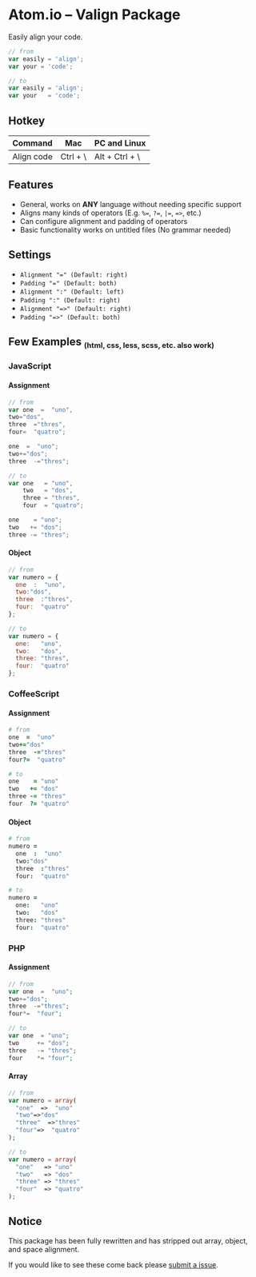 # Atom.io – Valign Package

Easily align your code.

```js
// from
var easily = 'align';
var your = 'code';

// to
var easily = 'align';
var your   = 'code';

```

## Hotkey

| Command | Mac | PC and Linux |
| --- | --- | --- |
| Align code | Ctrl + \ | Alt + Ctrl + \ |

## Features

- General, works on **ANY** language without needing specific support
- Aligns many kinds of operators (E.g. `%=`, `?=`, `|=`, `=>`, etc.)
- Can configure alignment and padding of operators
- Basic functionality works on untitled files (No grammar needed)

## Settings

- `Alignment "=" (Default: right)`
- `Padding "=" (Default: both)`
- `Alignment ":" (Default: left)`
- `Padding ":" (Default: right)`
- `Alignment "=>" (Default: right)`
- `Padding "=>" (Default: both)`

## Few Examples <small><sub>(html, css, less, scss, etc. also work)</small>

### JavaScript

#### Assignment
```js
// from
var one  =  "uno",
two="dos",
three  ="thres",
four=  "quatro";

one  =  "uno";
two+="dos";
three  -="thres";
```

```js
// to
var one   = "uno",
    two   = "dos",
    three = "thres",
    four  = "quatro";

one    = "uno";
two   += "dos";
three -= "thres";
```

#### Object
```js
// from
var numero = {
  one  :  "uno",
  two:"dos",
  three  :"thres",
  four:  "quatro"
};
```

```js
// to
var numero = {
  one:   "uno",
  two:   "dos",
  three: "thres",
  four:  "quatro"
};
```

### CoffeeScript

#### Assignment

```coffee
# from
one  =  "uno"
two+="dos"
three  -="thres"
four?=  "quatro"
```

```coffee
# to
one    = "uno"
two   += "dos"
three -= "thres"
four  ?= "quatro"
```

#### Object

```coffee
# from
numero =
  one  :  "uno"
  two:"dos"
  three  :"thres"
  four:  "quatro"
```

```coffee
# to
numero =
  one:   "uno"
  two:   "dos"
  three: "thres"
  four:  "quatro"
```

### PHP

#### Assignment

```php
// from
var one  =  "uno";
two+="dos";
three  -="thres";
four*=  "four";
```

```php
// to
var one  = "uno";
two     += "dos";
three   -= "thres";
four    *= "four";
```

#### Array

```php
// from
var numero = array(
  "one"  =>  "uno"
  "two"=>"dos"
  "three"  =>"thres"
  "four"=>  "quatro"
);
```

```php
// to
var numero = array(
  "one"   => "uno"
  "two"   => "dos"
  "three" => "thres"
  "four"  => "quatro"
);
```

## Notice

This package has been fully rewritten and has stripped out array, object, and space alignment.

If you would like to see these come back please [submit a issue](https://github.com/chemoish/atom-valign/issues).
